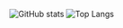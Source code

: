
![GitHub stats](https://github-readme-stats.vercel.app/api?username=guiaguiar27&show_icons=true&theme=transparent&include_all_commits=true)
![Top Langs](https://github-readme-stats.vercel.app/api/top-langs/?username=guiaguiar27&layout=compact&theme=transparent)
